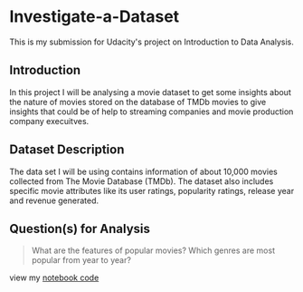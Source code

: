 # Investigate-a-Dataset
 This is my submission for Udacity's project on Introduction to Data Analysis.


## Introduction
In this project I will be analysing a movie dataset to get some insights about the nature of movies stored on the database of TMDb movies to give insights that could be of help to streaming companies and movie production company execuitves.

## Dataset Description
The data set I will be using contains information of about 10,000 movies collected from The Movie Database (TMDb). The dataset also includes specific movie attributes like its user ratings, popularity ratings, release year and revenue generated.

## Question(s) for Analysis
> What are the features of popular movies?
> Which genres are most popular from year to year?

view my [notebook code](https://github.com/GilbertReviews/Investigate-a-Dataset/blob/main/Gilbert_Project_Notebook.ipynb) 
